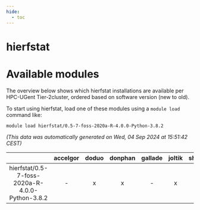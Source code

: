 ```yaml
---
hide:
  - toc
---
```


hierfstat
=========

# Available modules


The overview below shows which hierfstat installations are available per HPC-UGent Tier-2cluster, ordered based on software version (new to old).

To start using hierfstat, load one of these modules using a `module load` command like:

```shell
module load hierfstat/0.5-7-foss-2020a-R-4.0.0-Python-3.8.2
```

*(This data was automatically generated on Wed, 04 Sep 2024 at 15:51:42 CEST)*  

| |accelgor|doduo|donphan|gallade|joltik|shinx|skitty|
| :---: | :---: | :---: | :---: | :---: | :---: | :---: | :---: |
|hierfstat/0.5-7-foss-2020a-R-4.0.0-Python-3.8.2|-|x|x|-|x|-|x|
